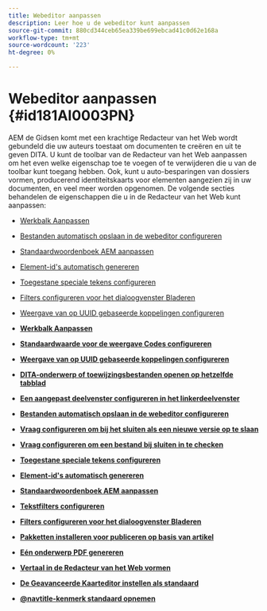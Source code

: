 ```yaml
---
title: Webeditor aanpassen
description: Leer hoe u de webeditor kunt aanpassen
source-git-commit: 880cd344ceb65ea339be699ebcad41c0d62e168a
workflow-type: tm+mt
source-wordcount: '223'
ht-degree: 0%

---
```


# Webeditor aanpassen {#id181AI0003PN}

AEM de Gidsen komt met een krachtige Redacteur van het Web wordt gebundeld die uw auteurs toestaat om documenten te creëren en uit te geven DITA. U kunt de toolbar van de Redacteur van het Web aanpassen om het even welke eigenschap toe te voegen of te verwijderen die u van de toolbar kunt toegang hebben. Ook, kunt u auto-besparingen van dossiers vormen, producerend identiteitskaarts voor elementen aangezien zij in uw documenten, en veel meer worden opgenomen. De volgende secties behandelen de eigenschappen die u in de Redacteur van het Web kunt aanpassen:

- [Werkbalk Aanpassen](conf-web-editor-customize-toolbar.md#)
- [Bestanden automatisch opslaan in de webeditor configureren](auto-save-in-editor.md#)
- [Standaardwoordenboek AEM aanpassen](customize-aem-custom-dictionary.md#)
- [Element-id&#39;s automatisch genereren](auto-generate-ids.md#)
- [Toegestane speciale tekens configureren](conf-special-chars.md#)
- [Filters configureren voor het dialoogvenster Bladeren](conf-custom-file-filters.md#)
- [Weergave van op UUID gebaseerde koppelingen configureren](conf-uuid-based-links.md#)

- **[Werkbalk Aanpassen](conf-web-editor-customize-toolbar.md)**

- **[Standaardwaarde voor de weergave Codes configureren](configure-default-value-tags-view.md)**

- **[Weergave van op UUID gebaseerde koppelingen configureren](conf-uuid-based-links.md)**

- **[DITA-onderwerp of toewijzingsbestanden openen op hetzelfde tabblad](open-dita-files-same-tab.md)**

- **[Een aangepast deelvenster configureren in het linkerdeelvenster](configure-custom-panel.md)**

- **[Bestanden automatisch opslaan in de webeditor configureren](auto-save-in-editor.md)**

- **[Vraag configureren om bij het sluiten als een nieuwe versie op te slaan](conf-save-as-new-version-close.md)**

- **[Vraag configureren om een bestand bij sluiten in te checken](conf-checkin-file-close.md)**

- **[Toegestane speciale tekens configureren](conf-special-chars.md)**

- **[Element-id&#39;s automatisch genereren](auto-generate-ids.md)**

- **[Standaardwoordenboek AEM aanpassen](customize-aem-custom-dictionary.md)**

- **[Tekstfilters configureren](config-text-filters.md)**

- **[Filters configureren voor het dialoogvenster Bladeren](conf-custom-file-filters.md)**

- **[Pakketten installeren voor publiceren op basis van artikel](configure-article-based-publishing.md)**

- **[Eén onderwerp PDF genereren](conf-pdf-generation-dita-ot.md)**

- **[Vertaal in de Redacteur van het Web vormen](conf-translation-web-editor.md)**

- **[De Geavanceerde Kaarteditor instellen als standaard](conf-map-editor.md)**

- **[@navtitle-kenmerk standaard opnemen](auto-add-navtitle.md)**

